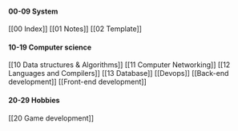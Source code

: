 #### 00-09 System
[[00 Index]]
[[01 Notes]]
[[02 Template]]
#### 10-19 Computer science
[[10 Data structures & Algorithms]] 
[[11 Computer Networking]]
[[12 Languages and Compilers]]
[[13 Database]]
[[Devops]]
[[Back-end development]]
[[Front-end development]]
#### 20-29 Hobbies
[[20 Game development]]
